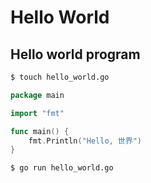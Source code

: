 # Hello World

## Hello world program

```bash
$ touch hello_world.go
```

```go
package main

import "fmt"

func main() {
	fmt.Println("Hello, 世界")
}
```

```bash
$ go run hello_world.go
```
